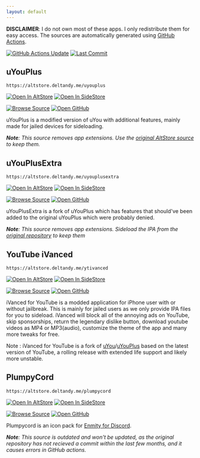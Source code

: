 ```yaml
---
layout: default
---
```


**DISCLAIMER**: I do not own most of these apps. I only redistribute them for easy access. The sources are automatically generated using [GitHub Actions](https://github.com/features/actions).

[![GitHub Actions Update](https://github.com/DeltAndy123/AltStore-Sources/actions/workflows/sources.yml/badge.svg)](https://github.com/DeltAndy123/AltStore-Sources/actions/workflows/sources.yml)
[![Last Commit](https://img.shields.io/github/last-commit/DeltAndy123/AltStore-Sources/main.svg)](https://github.com/DeltAndy123/AltStore-Sources/commits/main)

## uYouPlus
```
https://altstore.deltandy.me/uyouplus
```

[![Open In AltStore](https://img.shields.io/badge/Open%20in-AltStore-brightgreen)](altstore://source?url=https://altstore.deltandy.me/uyouplus)
[![Open In SideStore](https://img.shields.io/badge/Open%20in-SideStore-%23aa24bf)](sidestore://source?url=https://altstore.deltandy.me/uyouplus)

[![Browse Source](https://img.shields.io/badge/-Browse%20Source-3b878d)](https://therealfoxster.github.io/altsource-viewer/apps?source=https://altstore.deltandy.me/uyouplus)
[![Open GitHub](https://img.shields.io/badge/-Open%20GitHub-grey?logo=GitHub)](https://github.com/qnblackcat/uYouPlus/)

uYouPlus is a modified version of uYou with additional features, mainly made for jailed devices for sideloading.

***Note**: This source removes app extensions. Use the [original AltStore source](https://qnblackcat.github.io/AltStore/) to keep them.*



## uYouPlusExtra
```
https://altstore.deltandy.me/uyouplusextra
```

[![Open In AltStore](https://img.shields.io/badge/Open%20in-AltStore-brightgreen)](altstore://source?url=https://altstore.deltandy.me/uyouplusextra)
[![Open In SideStore](https://img.shields.io/badge/Open%20in-SideStore-%23aa24bf)](sidestore://source?url=https://altstore.deltandy.me/uyouplusextra)

[![Browse Source](https://img.shields.io/badge/-Browse%20Source-3b878d)](https://therealfoxster.github.io/altsource-viewer/apps?source=https://altstore.deltandy.me/uyouplusextra)
[![Open GitHub](https://img.shields.io/badge/-Open%20GitHub-grey?logo=GitHub)](https://github.com/arichorn/uYouPlusExtra/)

uYouPlusExtra is a fork of uYouPlus which has features that should've been added to the original uYouPlus which were probably denied.

***Note**: This source removes app extensions. Sideload the IPA from the [original repository](https://github.com/arichorn/uYouPlusExtra/) to keep them*



## YouTube iVanced
```
https://altstore.deltandy.me/ytivanced
```

[![Open In AltStore](https://img.shields.io/badge/Open%20in-AltStore-brightgreen)](altstore://source?url=https://altstore.deltandy.me/ytivanced)
[![Open In SideStore](https://img.shields.io/badge/Open%20in-SideStore-%23aa24bf)](sidestore://source?url=https://altstore.deltandy.me/ytivanced)

[![Browse Source](https://img.shields.io/badge/-Browse%20Source-3b878d)](https://therealfoxster.github.io/altsource-viewer/apps?source=https://altstore.deltandy.me/ytivanced)
[![Open GitHub](https://img.shields.io/badge/-Open%20GitHub-grey?logo=GitHub)](https://github.com/TherionRO/YouTubeiVanced/)

iVanced for YouTube is a modded application for iPhone user with or without jailbreak. This is mainly for jailed users as we only provide IPA files for you to sideload. iVanced will block all of the annoying ads on YouTube, skip sponsorships, return the legendary dislike button, download youtube videos as MP4 or MP3(audio), customize the theme of the app and many more tweaks for free.

Note : iVanced for YouTube is a fork of [uYou](https://github.com/MiRO92/uYou-for-YouTube)/[uYouPlus](https://github.com/qnblackcat/uYouPlus) based on the latest version of YouTube, a rolling release with extended life support and likely more unstable.



## PlumpyCord
```
https://altstore.deltandy.me/plumpycord
```

[![Open In AltStore](https://img.shields.io/badge/Open%20in-AltStore-brightgreen)](altstore://source?url=https://altstore.deltandy.me/plumpycord)
[![Open In SideStore](https://img.shields.io/badge/Open%20in-SideStore-%23aa24bf)](sidestore://source?url=https://altstore.deltandy.me/plumpycord)

[![Browse Source](https://img.shields.io/badge/-Browse%20Source-3b878d)](https://therealfoxster.github.io/altsource-viewer/apps?source=https://altstore.deltandy.me/plumpycord)
[![Open GitHub](https://img.shields.io/badge/-Open%20GitHub-grey?logo=GitHub)](https://github.com/devicarus/enmity-custom-icons/)

Plumpycord is an icon pack for [Enmity for Discord](https://enmity.app/).

***Note**: This source is outdated and won't be updated, as the original repository has not recieved a commit within the last few months, and it causes errors in GitHub actions.*
